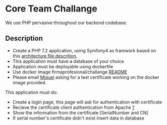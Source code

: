 # Core Team Challange

We use PHP pervasive throughout our backend codebase.

## Description

- Create a PHP 7.2 application, using Symfony4 as framwork based on this [architecture file descrition](DefaultArchitecture.pdf).
- This application must have a database of your choice
- Application must be deployable using dockerfile
- Use docker image firmaprofesional/challange [README](https://hub.docker.com/repository/docker/firmaprofesional/challange)
- Please email [Miquel](mailto:mllagostera@firmaprofesional.com) asking for a test certificate working on the docker image provided.

This application must do:
- Create a login page, this page will ask for authentication with certificate
- Recieve the certificate client authentication from Apache [?](http://httpd.apache.org/docs/trunk/mod/mod_ssl.xml)
- Show the information from the certificate [SerialNumber and CN]
- If serial number's certificate didn't exist insert data in database